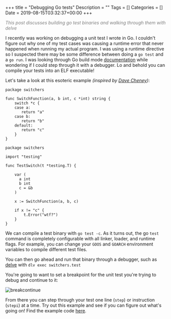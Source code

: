 +++
title = "Debugging Go tests"
Description = ""
Tags = []
Categories = []
Date = 2019-08-15T03:32:37+00:00
+++

<span style="color:grey;font-style: italic;font-size: 14px">
This post discusses building go test binaries and walking through them with delve
</span>

I recently was working on debugging a unit test I wrote in Go. I couldn't figure out why one of my test cases was causing a runtime error that never happened when running my actual program. I was using a runtime directive so I suspected there may be some difference between doing a `go test` and a `go run`. I was looking through Go build mode [documentation](https://golang.org/cmd/go/#hdr-Build_modes) while wondering if I could step through it with a debugger. Lo and behold you can compile your tests into an ELF executable! 

Let's take a look at this esoteric example <i>(inspired by [Dave Cheney](https://twitter.com/davecheney/status/1133172785440624640))</i>:

```
package switchers

func SwitchFunction(a, b int, c *int) string {
    switch *c {
    case a:
       return "a"
    case b:
       return "b"
    default:
       return "c"
    }
}
```

```
package switchers

import "testing"

func TestSwitch(t *testing.T) {

    var (
      a int 
      b int
      c = &b
    )

    x := SwitchFunction(a, b, c)

    if x != "c" {
        t.Error("wtf?")
    }
}
```

We can compile a test binary with `go test -c`. As it turns out, the go `test` command is completely configurable with all linker, loader, and runtime flags. For example, you can change your `GOOS` and `GOARCH` environment variables to compile different test files.

You can then go ahead and run that binary through a debugger, such as [delve](https://github.com/go-delve/delve) with `dlv exec switchers.test`

You're going to want to set a breakpoint for the unit test you're trying to debug and continue to it:

![breakcontinue](/test-build-modes/breakcontinue.png)

From there you can step through your test one line (`step`) or instruction (`stepi`) at a time. Try out this example and see if you can figure out what's going on! Find the example code [here](https://github.com/grantseltzer/switchers-blog-example).